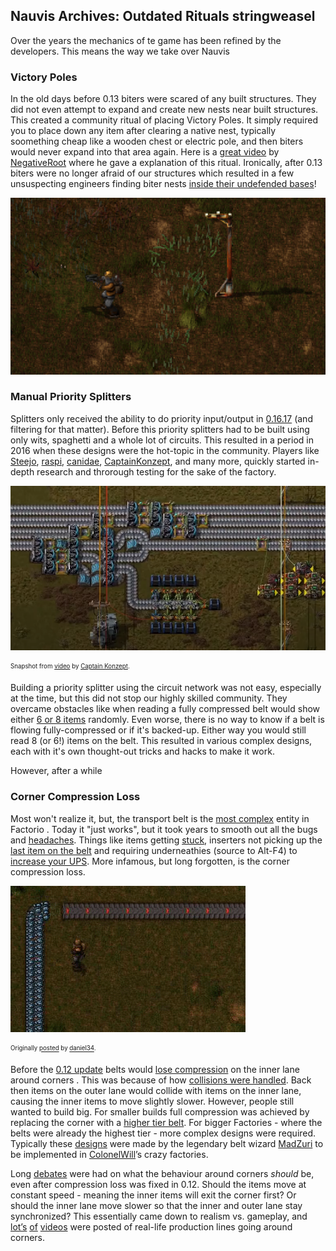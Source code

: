 ## Nauvis Archives: Outdated Rituals <author>stringweasel</author>

Over the years the mechanics of te game has been refined by the developers. This means the way we take over Nauvis

### Victory Poles

In the old days before 0.13 biters were scared of any built structures. They did not even attempt to expand and create new nests near built structures. This created a community ritual of placing Victory Poles. It simply required you to place down any item after clearing a native nest, typically soomething cheap like a wooden chest or electric pole, and then biters would never expand into that area again. Here is a [great video](https://youtu.be/WFEKQq3r7YY?t=265) by [NegativeRoot](https://www.youtube.com/negativeroot) where he gave a explanation of this ritual. Ironically, after 0.13 biters were no longer afraid of our structures which resulted in a few unsuspecting engineers finding biter nests [inside their undefended bases](https://forums.factorio.com/viewtopic.php?f=23&t=27249)!

![Engineer next to his Victory Pole](media/victory_pole.png "Engineer next to a Victory Pole")

### Manual Priority Splitters

Splitters only received the ability to do priority input/output in [0.16.17](https://wiki.factorio.com/Splitter) (and filtering for that matter). Before this priority splitters had to be built using only wits, spaghetti and a whole lot of circuits. This resulted in a period in 2016 when these designs were the hot-topic in the community. Players like [Steejo](https://www.youtube.com/channel/UCeuyjX6ayprafiDlRxxrzNQ),  [raspi](https://forums.factorio.com/memberlist.php?mode=viewprofile&u=28709),  [canidae](https://mods.factorio.com/user/canidae), [CaptainKonzept](https://forums.factorio.com/memberlist.php?mode=viewprofile&u=41867), and many more, quickly started in-depth research and throrough testing for the sake of the factory.


![Priority Splitter made by Captain Konzept](media/priority_split.png "Priority splitter made by Captain Konzept")

<sub><sup>Snapshot from [video](https://youtu.be/Ta6PnPC7MOI) by [Captain Konzept](https://www.youtube.com/channel/UCrQKqtZ4Iu0tMnf8RG5l_yw).</sup></sub>

Building a priority splitter using the circuit network was not easy, especially at the time, but this did not stop our highly skilled community. They overcame obstacles like when reading a fully compressed belt would show either [6 or 8 items](https://factorio.com/blog/post/fff-276) randomly. Even worse, there is no way to know if a belt is flowing fully-compressed or if it's backed-up. Either way you would still read 8 (or 6!) items on the belt. This resulted in various complex designs, each with it's own thought-out tricks and hacks to make it work. 

However, after a while


### Corner Compression Loss

Most won't realize it, but, the transport belt is the [most complex](https://wiki.factorio.com/Transport_belts/Physics) entity in Factorio . Today it "just works", but it took years to smooth out all the bugs and [headaches](https://i.imgur.com/uvKgnYV.gifv). Things like items getting [stuck](https://forums.factorio.com/viewtopic.php?f=23&t=4114), inserters not picking up the [last item on the belt](https://youtu.be/VGtmC2gNczw?t=750) and requiring underneathies (source to Alt-F4) to [increase your UPS](https://forums.factorio.com/viewtopic.php?t=17782). More infamous, but long forgotten, is the corner compression loss.

![Compression Loss in 0.11](media/corner_compression_011.gif "Compression loss in 0.11")

<sub><sup>Originally [posted](https://forums.factorio.com/viewtopic.php?t=24964) by [daniel34](https://forums.factorio.com/memberlist.php?mode=viewprofile&u=5208).</sup></sub>

Before the [0.12 update](https://forums.factorio.com/viewtopic.php?t=24964) belts would [lose compression](https://www.youtube.com/watch?v=_pTsp2Bs-HQ&feature=youtu.be&t=9m28s&ab_channel=spacesloth) on the inner lane around corners . This was because of how [collisions were handled](https://factorio.com/blog/post/fff-82 ). Back then items on the outer lane would collide with items on the inner lane, causing the inner items to move slightly slower. However, people still wanted to build big. For smaller builds full compression was achieved by replacing the corner with a [higher tier belt](https://forums.factorio.com/viewtopic.php?f=66&t=1589&hilit=corner+compression ). For bigger Factories - where the belts were already the highest tier - more complex designs were required. Typically these [designs](https://forums.factorio.com/viewtopic.php?f=202&t=9071&hilit=corner+compression&start=20 ) were made by the legendary belt wizard [MadZuri](https://forums.factorio.com/memberlist.php?mode=viewprofile&u=5452) to be implemented in [ColonelWill](https://www.twitch.tv/colonelwill)’s crazy factories. 

Long [debates](https://forums.factorio.com/viewtopic.php?t=24964) were had on what the behaviour around corners *should* be, even after compression loss was fixed in 0.12. Should the items move at constant speed - meaning the inner items will exit the corner first? Or should the inner lane move slower so that the inner and outer lane stay synchronized? This essentially came down to realism vs. gameplay, and [lot’s](https://youtu.be/7CGNVI5DSjY?t=42) [of](https://www.youtube.com/watch?v=sh20T7bWlXQ&ab_channel=TrieuLeTan) [videos](https://www.youtube.com/watch?v=pUdZI3MLcWQ&ab_channel=JongePoerinkConveyors) were posted of real-life production lines going around corners.
